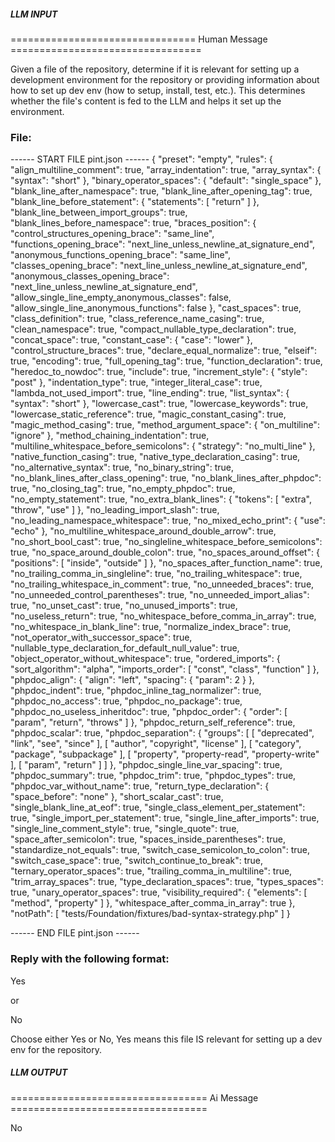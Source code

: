 ##### LLM INPUT #####
================================ Human Message =================================

Given a file of the repository, determine if it is relevant for setting up a development environment for the repository or providing information about how to set up dev env (how to setup, install, test, etc.). This determines whether the file's content is fed to the LLM and helps it set up the environment.

### File:
------ START FILE pint.json ------
{
    "preset": "empty",
    "rules": {
        "align_multiline_comment": true,
        "array_indentation": true,
        "array_syntax": {
            "syntax": "short"
        },
        "binary_operator_spaces": {
            "default": "single_space"
        },
        "blank_line_after_namespace": true,
        "blank_line_after_opening_tag": true,
        "blank_line_before_statement": {
            "statements": [
                "return"
            ]
        },
        "blank_line_between_import_groups": true,
        "blank_lines_before_namespace": true,
        "braces_position": {
            "control_structures_opening_brace": "same_line",
            "functions_opening_brace": "next_line_unless_newline_at_signature_end",
            "anonymous_functions_opening_brace": "same_line",
            "classes_opening_brace": "next_line_unless_newline_at_signature_end",
            "anonymous_classes_opening_brace": "next_line_unless_newline_at_signature_end",
            "allow_single_line_empty_anonymous_classes": false,
            "allow_single_line_anonymous_functions": false
        },
        "cast_spaces": true,
        "class_definition": true,
        "class_reference_name_casing": true,
        "clean_namespace": true,
        "compact_nullable_type_declaration": true,
        "concat_space": true,
        "constant_case": {
            "case": "lower"
        },
        "control_structure_braces": true,
        "declare_equal_normalize": true,
        "elseif": true,
        "encoding": true,
        "full_opening_tag": true,
        "function_declaration": true,
        "heredoc_to_nowdoc": true,
        "include": true,
        "increment_style": {
            "style": "post"
        },
        "indentation_type": true,
        "integer_literal_case": true,
        "lambda_not_used_import": true,
        "line_ending": true,
        "list_syntax": {
            "syntax": "short"
        },
        "lowercase_cast": true,
        "lowercase_keywords": true,
        "lowercase_static_reference": true,
        "magic_constant_casing": true,
        "magic_method_casing": true,
        "method_argument_space": {
            "on_multiline": "ignore"
        },
        "method_chaining_indentation": true,
        "multiline_whitespace_before_semicolons": {
            "strategy": "no_multi_line"
        },
        "native_function_casing": true,
        "native_type_declaration_casing": true,
        "no_alternative_syntax": true,
        "no_binary_string": true,
        "no_blank_lines_after_class_opening": true,
        "no_blank_lines_after_phpdoc": true,
        "no_closing_tag": true,
        "no_empty_phpdoc": true,
        "no_empty_statement": true,
        "no_extra_blank_lines": {
            "tokens": [
                "extra",
                "throw",
                "use"
            ]
        },
        "no_leading_import_slash": true,
        "no_leading_namespace_whitespace": true,
        "no_mixed_echo_print": {
            "use": "echo"
        },
        "no_multiline_whitespace_around_double_arrow": true,
        "no_short_bool_cast": true,
        "no_singleline_whitespace_before_semicolons": true,
        "no_space_around_double_colon": true,
        "no_spaces_around_offset": {
            "positions": [
                "inside",
                "outside"
            ]
        },
        "no_spaces_after_function_name": true,
        "no_trailing_comma_in_singleline": true,
        "no_trailing_whitespace": true,
        "no_trailing_whitespace_in_comment": true,
        "no_unneeded_braces": true,
        "no_unneeded_control_parentheses": true,
        "no_unneeded_import_alias": true,
        "no_unset_cast": true,
        "no_unused_imports": true,
        "no_useless_return": true,
        "no_whitespace_before_comma_in_array": true,
        "no_whitespace_in_blank_line": true,
        "normalize_index_brace": true,
        "not_operator_with_successor_space": true,
        "nullable_type_declaration_for_default_null_value": true,
        "object_operator_without_whitespace": true,
        "ordered_imports": {
            "sort_algorithm": "alpha",
            "imports_order": [
                "const",
                "class",
                "function"
            ]
        },
        "phpdoc_align": {
            "align": "left",
            "spacing": {
                "param": 2
            }
        },
        "phpdoc_indent": true,
        "phpdoc_inline_tag_normalizer": true,
        "phpdoc_no_access": true,
        "phpdoc_no_package": true,
        "phpdoc_no_useless_inheritdoc": true,
        "phpdoc_order": {
            "order": [
                "param",
                "return",
                "throws"
            ]
        },
        "phpdoc_return_self_reference": true,
        "phpdoc_scalar": true,
        "phpdoc_separation": {
            "groups": [
                [
                    "deprecated",
                    "link",
                    "see",
                    "since"
                ],
                [
                    "author",
                    "copyright",
                    "license"
                ],
                [
                    "category",
                    "package",
                    "subpackage"
                ],
                [
                    "property",
                    "property-read",
                    "property-write"
                ],
                [
                    "param",
                    "return"
                ]
            ]
        },
        "phpdoc_single_line_var_spacing": true,
        "phpdoc_summary": true,
        "phpdoc_trim": true,
        "phpdoc_types": true,
        "phpdoc_var_without_name": true,
        "return_type_declaration": {
            "space_before": "none"
        },
        "short_scalar_cast": true,
        "single_blank_line_at_eof": true,
        "single_class_element_per_statement": true,
        "single_import_per_statement": true,
        "single_line_after_imports": true,
        "single_line_comment_style": true,
        "single_quote": true,
        "space_after_semicolon": true,
        "spaces_inside_parentheses": true,
        "standardize_not_equals": true,
        "switch_case_semicolon_to_colon": true,
        "switch_case_space": true,
        "switch_continue_to_break": true,
        "ternary_operator_spaces": true,
        "trailing_comma_in_multiline": true,
        "trim_array_spaces": true,
        "type_declaration_spaces": true,
        "types_spaces": true,
        "unary_operator_spaces": true,
        "visibility_required": {
            "elements": [
                "method",
                "property"
            ]
        },
        "whitespace_after_comma_in_array": true
    },
    "notPath": [
        "tests/Foundation/fixtures/bad-syntax-strategy.php"
    ]
}

------ END FILE pint.json ------

### Reply with the following format:

<rel>Yes</rel>

or

<rel>No</rel>

Choose either Yes or No, Yes means this file IS relevant for setting up a dev env for the repository.

##### LLM OUTPUT #####
================================== Ai Message ==================================

<rel>No</rel>